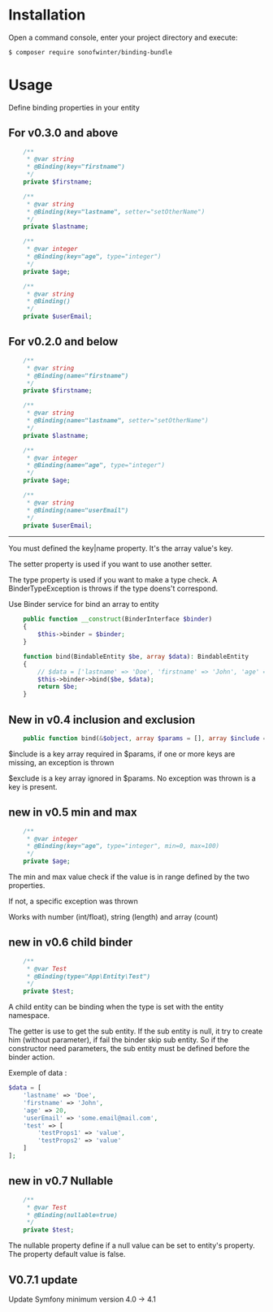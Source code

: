 Installation
============


Open a command console, enter your project directory and execute:

```bash
$ composer require sonofwinter/binding-bundle
```

Usage
=====

Define binding properties in your entity

For v0.3.0 and above
--------------------

```php
    /**
     * @var string
     * @Binding(key="firstname")
     */
    private $firstname;

    /**
     * @var string
     * @Binding(key="lastname", setter="setOtherName")
     */
    private $lastname;

    /**
     * @var integer
     * @Binding(key="age", type="integer")
     */
    private $age;

    /**
     * @var string
     * @Binding()
     */
    private $userEmail;
```

For v0.2.0 and below
--------------------

```php
    /**
     * @var string
     * @Binding(name="firstname")
     */
    private $firstname;

    /**
     * @var string
     * @Binding(name="lastname", setter="setOtherName")
     */
    private $lastname;

    /**
     * @var integer
     * @Binding(name="age", type="integer")
     */
    private $age;

    /** 
     * @var string
     * @Binding(name="userEmail")
     */
    private $userEmail;
```

---

You must defined the key|name property. It's the array value's key.

The setter property is used if you want to use another setter.

The type property is used if you want to make a type check.
A BinderTypeException is throws if the type doens't correspond.

Use Binder service for bind an array to entity

```php
    public function __construct(BinderInterface $binder)
    {
        $this->binder = $binder;
    }

    function bind(BindableEntity $be, array $data): BindableEntity
    {
        // $data = ['lastname' => 'Doe', 'firstname' => 'John', 'age' => 20, 'userEmail' => 'some.email@mail.com'];
        $this->binder->bind($be, $data);
        return $be;
    }
```

New in v0.4 inclusion and exclusion
-----------------------------------

```php
    public function bind(&$object, array $params = [], array $include = [], array $exclude = [])
```

$include is a key array required in $params, if one or more keys are missing, an exception is thrown

$exclude is a key array ignored in $params. No exception was thrown is a key is present.

new in v0.5 min and max
-----------------------

```php
    /**
     * @var integer
     * @Binding(key="age", type="integer", min=0, max=100)
     */
    private $age;
```

The min and max value check if the value is in range defined by the two properties.

If not, a specific exception was thrown

Works with number (int/float), string (length) and array (count)

new in v0.6 child binder
------------------------

```php
    /** 
     * @var Test
     * @Binding(type="App\Entity\Test")
     */
    private $test;
```

A child entity can be binding when the type is set with the entity namespace.

The getter is use to get the sub entity.
If the sub entity is null, it try to create him (without parameter), if fail the binder skip sub entity.
So if the constructor need parameters, the sub entity must be defined before the binder action. 

Exemple of data :
 
```php
$data = [
    'lastname' => 'Doe', 
    'firstname' => 'John', 
    'age' => 20, 
    'userEmail' => 'some.email@mail.com',
    'test' => [
        'testProps1' => 'value',
        'testProps2' => 'value'
    ]
];
```

new in v0.7 Nullable
------------------------

```php
    /** 
     * @var Test
     * @Binding(nullable=true)
     */
    private $test;
```

The nullable property define if a null value can be set to entity's property.
The property default value is false. 

V0.7.1 update
-------------

Update Symfony minimum version 4.0 -> 4.1
